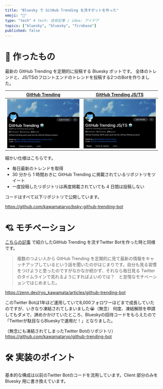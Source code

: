 ```yaml
---
title: "Bluesky で GitHub Trending を流すボットを作った"
emoji: "🚙"
type: "tech" # tech: 技術記事 / idea: アイデア
topics: ["bluesky", "bluesky", "firebase"]
published: false
---
```


# 🤖 作ったもの
最新の GitHub Trending を定期的に投稿する Bluesky ボットです。 全体のトレンドと、JS/TSのフロントエンドのトレンドを投稿する2つのBotを作りました。

|[GitHub Trending](https://bsky.app/profile/github-trending.bsky.social)|[GitHub Trending JS/TS](https://bsky.app/profile/github-trending-js.bsky.social)
|---|---|
|![](/images/ad4b88908f610b/2023-05-24-09-20-19.png)|![](/images/ad4b88908f610b/2023-05-24-09-19-55.png)|


細かい仕様はこちらです。

- 毎日最新のトレンドを取得
- 30 分から 1 時間おきに GitHub Trending に掲載されているリポジトリをツイート
- 一度投稿したリポジトリは再度掲載されていても 4 日間は投稿しない

コードはすべて以下リポジトリで公開しています。

https://github.com/kawamataryo/bsky-github-trending-bot


# 💘 モチベーション
[こちらの記事](https://zenn.dev/ryo_kawamata/articles/github-trending-bot) で紹介したGitHub Trending を流すTwitter Botを作った時と同様です。

> 複数のつよい人から GitHub Trending を定期的に見て最新の情報をキャッチアップしているという話を聞いたのがはじまりです。自分も見る習慣をつけようと思ったのですがなかなか続かず、それなら毎日見る Twitter のタイムラインで見れるようにすればよいのでは？　と怠惰なモチベーションではじめました。

https://zenn.dev/ryo_kawamata/articles/github-trending-bot

このTwitter Botは1年ほど運用していて8,000フォロワーほどまで成長していたのですが、いきなり凍結されてしまいました😭（無念）
何度、凍結解除を申請してもダメで、諦めかかけていたところ、Blueskyの招待コードをもらえたので「Twitterが駄目ならBlueskyで運用だ！」となりました。

（無念にも凍結されてしまったTwitter Botのリポジトリ）
https://github.com/kawamataryo/github-trending-bot


# 🛠️ 実装のポイント

基本的な構成は以前のTwitter Botのコードを流用しています。Client 部分のみを Bluesky 用に書き換えています。
